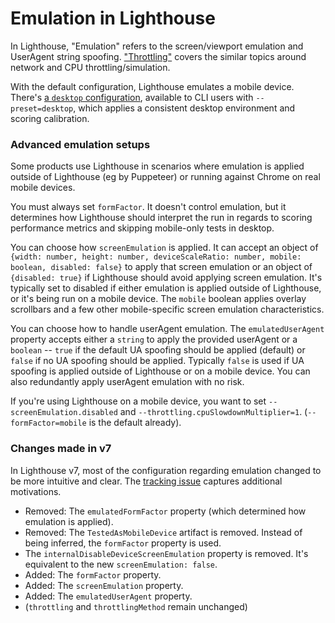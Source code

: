 
# Emulation in Lighthouse

In Lighthouse, "Emulation" refers to the screen/viewport emulation and UserAgent string spoofing.
["Throttling"](./throttling.md) covers the similar topics around network and CPU throttling/simulation.

With the default configuration, Lighthouse emulates a mobile device. There's [a `desktop` configuration](../lighthouse-core/config/desktop-config.js), available to CLI users with `--preset=desktop`, which applies a consistent desktop environment and scoring calibration.

### Advanced emulation setups

Some products use Lighthouse in scenarios where emulation is applied outside of Lighthouse (eg by Puppeteer) or running against Chrome on real mobile devices.

You must always set `formFactor`. It doesn't control emulation, but it determines how Lighthouse should interpret the run in regards to scoring performance metrics and skipping mobile-only tests in desktop.

You can choose how `screenEmulation` is applied. It can accept an object of `{width: number, height: number, deviceScaleRatio: number, mobile: boolean, disabled: false}` to apply that screen emulation or an object of `{disabled: true}` if Lighthouse should avoid applying screen emulation. It's typically set to disabled if either emulation is applied outside of Lighthouse, or it's being run on a mobile device. The `mobile` boolean applies overlay scrollbars and a few other mobile-specific screen emulation characteristics.

You can choose how to handle userAgent emulation. The `emulatedUserAgent` property accepts either a `string` to apply the provided userAgent or a `boolean` -- `true` if the default UA spoofing should be applied (default) or `false` if no UA spoofing should be applied. Typically `false` is used if UA spoofing is applied outside of Lighthouse or on a mobile device. You can also redundantly apply userAgent emulation with no risk.

If you're using Lighthouse on a mobile device, you want to set `--screenEmulation.disabled` and `--throttling.cpuSlowdownMultiplier=1`. (`--formFactor=mobile` is the default already).

### Changes made in v7

In Lighthouse v7, most of the configuration regarding emulation changed to be more intuitive and clear. The [tracking issue](https://github.com/GoogleChrome/lighthouse/issues/10910
) captures additional motivations.

* Removed: The `emulatedFormFactor` property (which determined how emulation is applied).
* Removed: The `TestedAsMobileDevice` artifact is removed. Instead of being inferred, the  `formFactor` property is used.
* The `internalDisableDeviceScreenEmulation` property is removed. It's equivalent to the new `screenEmulation: false`.
* Added: The `formFactor` property.
* Added: The `screenEmulation` property.
* Added: The `emulatedUserAgent` property.
* (`throttling` and `throttlingMethod` remain unchanged)
